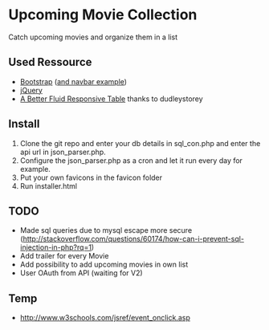 # Upcoming Movie Collection
Catch upcoming movies and organize them in a list

## Used Ressource

* [Bootstrap](https://github.com/twbs/bootstrap) ([and navbar example](https://getbootstrap.com/examples/navbar/))
* [jQuery](https://github.com/jquery/jquery)
* [A Better Fluid Responsive Table](http://codepen.io/dudleystorey/pen/Geprd) thanks to dudleystorey

## Install
1. Clone the git repo and enter your db details in sql_con.php and enter the api url in json_parser.php.
2. Configure the json_parser.php as a cron and let it run every day for example.
3. Put your own favicons in the favicon folder
4. Run installer.html

## TODO
* Made sql queries due to mysql escape more secure (http://stackoverflow.com/questions/60174/how-can-i-prevent-sql-injection-in-php?rq=1)
* Add trailer for every Movie
* Add possibility to add upcoming movies in own list
* User OAuth from API (waiting for V2)

## Temp
* http://www.w3schools.com/jsref/event_onclick.asp
